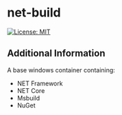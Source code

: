 # net-build
[![License: MIT](https://img.shields.io/badge/License-MIT-yellow.svg)](https://opensource.org/licenses/MIT)

## Additional Information

A base windows container containing:

* NET Framework
* NET Core
* Msbuild 
* NuGet
